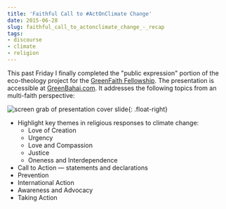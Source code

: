 ```yaml
---
title: 'Faithful Call to #ActOnClimate Change'
date: 2015-06-28
slug: faithful_call_to_actonclimate_change_-_recap
tags:
- discourse
- climate
- religion
---
```



This past Friday I finally completed the "public expression" portion of the
eco-theology project for the <a href="http://www.greenfaith.org">GreenFaith
Fellowship</a>. The presentation is accessible at [GreenBahai.com](http://www.greenbahai.com/#/discourse). It addresses
the following topics from an multi-faith perspective:

![screen grab of presentation cover slide](/img/faithfulCallToAct.png){: .float-right}

* Highlight key themes in religious responses to climate change: <ul> <li>Love of Creation
* Urgency
* Love and Compassion
* Justice
* Oneness and Interdependence
</li>
<li>Call to Action &mdash; statements and declarations</li>
<li>Prevention</li>
<li>International Action</li>
<li>Awareness and Advocacy</li>
<li>Taking Action</li>
</ul>
